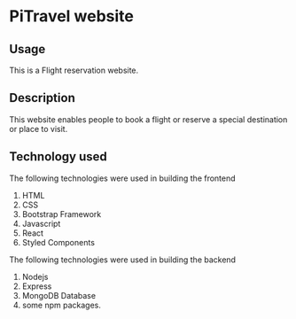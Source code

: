 # PiTravel website

## Usage

This is a Flight reservation website.

## Description

This website enables people to book a flight or reserve a special destination or place to visit.

## Technology used

The following technologies were used in building the frontend
1. HTML
2. CSS
3. Bootstrap Framework
4. Javascript
5. React
6. Styled Components

The following technologies were used in building the backend
1. Nodejs
2. Express
3. MongoDB Database
4. some npm packages.